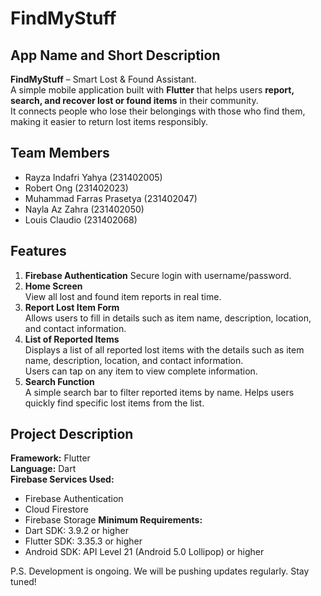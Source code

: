# FindMyStuff

## App Name and Short Description
**FindMyStuff** – Smart Lost &amp; Found Assistant.  
A simple mobile application built with **Flutter** that helps users **report, search, and recover lost or found items** in their community.  
It connects people who lose their belongings with those who find them, making it easier to return lost items responsibly.

## Team Members
- Rayza Indafri Yahya (231402005)  
- Robert Ong (231402023)  
- Muhammad Farras Prasetya (231402047)  
- Nayla Az Zahra (231402050)  
- Louis Claudio (231402068)

## Features
1. **Firebase Authentication**
   Secure login with username/password.
3. **Home Screen**  
   View all lost and found item reports in real time.
4. **Report Lost Item Form**  
   Allows users to fill in details such as item name, description, location, and contact information.  
5. **List of Reported Items**  
   Displays a list of all reported lost items with the details such as item name, description, location, and contact information.  
   Users can tap on any item to view complete information.  
6. **Search Function**  
   A simple search bar to filter reported items by name. Helps users quickly find specific lost items from the list.
   
## Project Description
**Framework:** Flutter  
**Language:** Dart  
**Firebase Services Used:**  
- Firebase Authentication  
- Cloud Firestore  
- Firebase Storage
**Minimum Requirements:**
- Dart SDK: 3.9.2 or higher
- Flutter SDK: 3.35.3 or higher 
- Android SDK: API Level 21 (Android 5.0 Lollipop) or higher

P.S. Development is ongoing. We will be pushing updates regularly. Stay tuned!
